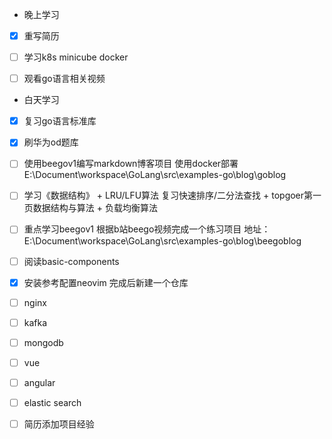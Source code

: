+ 晚上学习
- [x] 重写简历

- [ ] 学习k8s minicube docker

- [ ] 观看go语言相关视频
+ 白天学习
- [x] 复习go语言标准库

- [x] 刷华为od题库 

- [ ] 使用beegov1编写markdown博客项目 使用docker部署 E:\Document\workspace\GoLang\src\examples-go\blog\goblog

- [ ] 学习《数据结构》 + LRU/LFU算法 复习快速排序/二分法查找 + topgoer第一页数据结构与算法 + 负载均衡算法

- [ ] 重点学习beegov1 根据b站beego视频完成一个练习项目 地址：E:\Document\workspace\GoLang\src\examples-go\blog\beegoblog

- [ ] 阅读basic-components

- [x] 安装参考配置neovim 完成后新建一个仓库

- [ ] nginx

- [ ] kafka

- [ ] mongodb

- [ ] vue

- [ ] angular

- [ ] elastic search

- [ ] 简历添加项目经验


